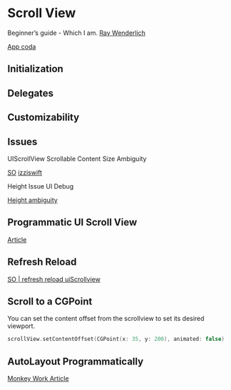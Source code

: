 # Scroll View

Beginner’s guide - Which I am. [Ray Wenderlich](https://www.raywenderlich.com/5758454-uiscrollview-tutorial-getting-started)

[App coda](https://www.appcoda.com/uiscrollview-introduction/)


## Initialization


## Delegates


## Customizability




## Issues



UIScrollView Scrollable Content Size Ambiguity

 [SO](https://stackoverflow.com/questions/19036228/uiscrollview-scrollable-content-size-ambiguity)
[izziswift](https://izziswift.com/uiscrollview-scrollable-content-size-ambiguity/)


 Height Issue UI Debug

[Height ambiguity](https://exceptionshub.com/uiscrollview-scrollable-content-size-ambiguity.html)

## Programmatic UI Scroll View


[Article](http://swiftdeveloperblog.com/uiscrollview-programmatically-add-uiimageview-as-subview/)

## Refresh Reload


[SO | refresh reload uiScrollview](https://stackoverflow.com/questions/9217772/best-way-to-refresh-reload-uiscrollview)


## Scroll to a CGPoint

You can set the content offset from the scrollview to set its desired viewport.

```swift
scrollView.setContentOffset(CGPoint(x: 35, y: 200), animated: false)
```

## AutoLayout Programmatically

[Monkey Work Article](https://monkey.work/blog/2020-11-08-uiscrollview/)